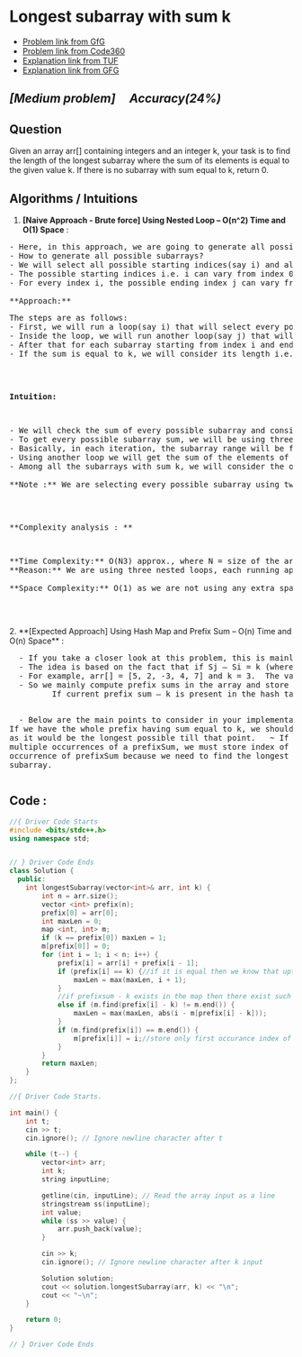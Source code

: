 # **Longest subarray with sum k**
- [Problem link from GfG](https://www.geeksforgeeks.org/problems/longest-sub-array-with-sum-k0809/1?utm_source=youtube&utm_medium=collab_striver_ytdescription&utm_campaign=longest-sub-array-with-sum-k)
- [Problem link from Code360](https://www.naukri.com/code360/problems/longest-subarray-with-sum-k_6682399?utm_source=youtube&utm_medium=affiliate&utm_campaign=striver_Arrayproblems)
- [Explanation link from TUF](https://takeuforward.org/data-structure/longest-subarray-with-given-sum-k/)
- [Explanation link from GFG](https://www.geeksforgeeks.org/longest-sub-array-sum-k/)
  
## *[Medium problem] &nbsp;&nbsp;&nbsp; Accuracy(24%)*
## **Question**
Given an array arr[] containing integers and an integer k, your task is to find the length of the longest subarray where the sum of its elements is equal to the given value k. If there is no subarray with sum equal to k, return 0.

## **Algorithms / Intuitions**
1. **[Naive Approach - Brute force] Using Nested Loop – O(n^2) Time and O(1) Space** :
<pre>
- Here, in this approach, we are going to generate all possible subarrays to solve this problem.
- How to generate all possible subarrays?
- We will select all possible starting indices(say i) and all possible ending indices(say j) to generate all possible subarrays.
- The possible starting indices i.e. i can vary from index 0 to index n-1(i.e. The last index).
- For every index i, the possible ending index j can vary from i to n-1. 

**Approach:**
<pre>
The steps are as follows:
- First, we will run a loop(say i) that will select every possible starting index of the subarray. The possible starting indices can vary from index 0 to index n-1(n = size of the array).
- Inside the loop, we will run another loop(say j) that will signify the ending index of the subarray. For every subarray starting from the index i, the possible ending index can vary from index i to n-1(n = size of the array).
- After that for each subarray starting from index i and ending at index j (i.e. arr[i….j]), we will run another loop to calculate the sum of all the elements(of that particular subarray).
- If the sum is equal to k, we will consider its length i.e. (j-i+1). Among all such subarrays, we will consider the maximum length by comparing all the lengths.
</pre>
**Intuition:**
<pre>
- We will check the sum of every possible subarray and consider the one with the sum k and the maximum length among them. 
- To get every possible subarray sum, we will be using three nested loops. The first loops(say i and j) will iterate over every possible starting index and ending index of a subarray. 
- Basically, in each iteration, the subarray range will be from index i to index j. 
- Using another loop we will get the sum of the elements of the subarray [i…..j]. 
- Among all the subarrays with sum k, we will consider the one with the maximum length.

**Note :** We are selecting every possible subarray using two nested loops and for each of them, we add all its elements using another loop.
</pre>
**Complexity analysis : ** 
<pre>
**Time Complexity:** O(N3) approx., where N = size of the array.
**Reason:** We are using three nested loops, each running approximately N times.

**Space Complexity:** O(1) as we are not using any extra space.
</pre>
</pre>
2. **[Expected Approach] Using Hash Map and Prefix Sum – O(n) Time and O(n) Space** :
<pre>&nbsp; - If you take a closer look at this problem, this is mainly an extension of Longest Subarray with 0 sum.
&nbsp; - The idea is based on the fact that if Sj – Si = k (where Si and Sj are prefix sums till index i and j respectively, and  i < j), then the subarray between i+1 to j has sum equal to k. 
&nbsp; - For example, arr[] = [5, 2, -3, 4, 7] and k = 3.  The value of S3 – S0= 3,  it means the subarray from index 1 to 3 has sum equals to 3. 
&nbsp; - So we mainly compute prefix sums in the array and store these prefix sums in a hash table. And check if current prefix sum – k is already present. 
         If current prefix sum – k is present in the hash table and is mapped to index j, then subarray from j to current index has sum equal to k.

&nbsp; - Below are the main points to consider in your implementation.
&nbsp;    ~ If we have the whole prefix having sum equal to k, we should prefer it as it would be the longest possible till that point.
&nbsp;    ~ If there are multiple occurrences of a prefixSum, we must store index of the earliest occurrence of prefixSum because we need to find the longest subarray.</pre>

## **Code :**

```cpp
//{ Driver Code Starts
#include <bits/stdc++.h>
using namespace std;


// } Driver Code Ends
class Solution {
  public:
    int longestSubarray(vector<int>& arr, int k) {
        int n = arr.size();
        vector <int> prefix(n);
        prefix[0] = arr[0];
        int maxLen = 0;
        map <int, int> m;
        if (k == prefix[0]) maxLen = 1;
        m[prefix[0]] = 0;
        for (int i = 1; i < n; i++) {
            prefix[i] = arr[i] + prefix[i - 1];
            if (prefix[i] == k) {//if it is equal then we know that upto that index that subarray satisfies
                maxLen = max(maxLen, i + 1);
            }
            //if prefixsum - k exists in the map then there exist such  subarray from (i - m[prefix[i] - k])
            else if (m.find(prefix[i] - k) != m.end()) {
                maxLen = max(maxLen, abs(i - m[prefix[i] - k]));
            }
            if (m.find(prefix[i]) == m.end()) {
                m[prefix[i]] = i;//store only first occurance index of prefixx sum
            }
        }
        return maxLen;
    }
};

//{ Driver Code Starts.

int main() {
    int t;
    cin >> t;
    cin.ignore(); // Ignore newline character after t

    while (t--) {
        vector<int> arr;
        int k;
        string inputLine;

        getline(cin, inputLine); // Read the array input as a line
        stringstream ss(inputLine);
        int value;
        while (ss >> value) {
            arr.push_back(value);
        }

        cin >> k;
        cin.ignore(); // Ignore newline character after k input

        Solution solution;
        cout << solution.longestSubarray(arr, k) << "\n";
        cout << "~\n";
    }

    return 0;
}

// } Driver Code Ends
